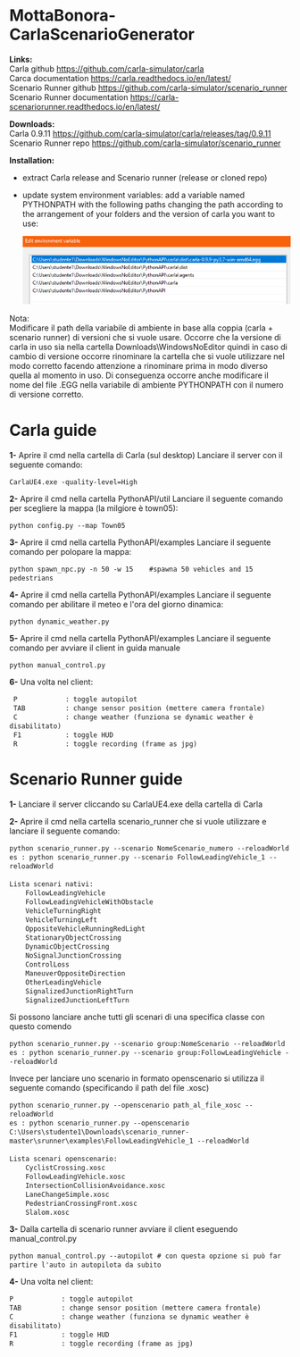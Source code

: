 # MottaBonora-CarlaScenarioGenerator


**Links:**  
	Carla github                    https://github.com/carla-simulator/carla  
	Carca documentation             https://carla.readthedocs.io/en/latest/  
	Scenario Runner github          https://github.com/carla-simulator/scenario_runner  
	Scenario Runner documentation   https://carla-scenariorunner.readthedocs.io/en/latest/  

**Downloads:**  
	Carla 0.9.11                    https://github.com/carla-simulator/carla/releases/tag/0.9.11  
	Scenario Runner repo  		https://github.com/carla-simulator/scenario_runner  

**Installation:**  
- extract Carla release and Scenario runner (release or cloned repo)
- update system environment variables:
       add a variable named PYTHONPATH with the following paths changing the path according 
       to the arrangement of your folders and the version of carla you want to use: 
       
     ![PYTHONPATH](https://github.com/mottajacopo/MottaBonora-CarlaSim/blob/main/PYTHONPATH.PNG)
     
Nota:  
Modificare il path della variabile di ambiente in base alla coppia (carla + scenario runner) di versioni che si vuole usare. 
Occorre che la versione di carla in uso sia nella cartella Downloads\WindowsNoEditor quindi in caso di cambio di versione occorre rinominare 
la cartella che si vuole utilizzare nel modo corretto facendo attenzione a rinominare prima in modo diverso quella al momento in uso.
Di conseguenza occorre anche modificare il nome del file .EGG nella variabile di ambiente PYTHONPATH con il numero di versione corretto.
     
     
# Carla guide

**1-** Aprire il cmd nella cartella di Carla (sul desktop)
	Lanciare il server con il seguente comando:
	
	CarlaUE4.exe -quality-level=High

**2-** Aprire il cmd nella cartella PythonAPI/util
	Lanciare il seguente comando per scegliere la mappa (la milgiore è town05):
	
	python config.py --map Town05

**3-** Aprire il cmd nella cartella PythonAPI/examples
	Lanciare il seguente comando per polopare la mappa:
	
	python spawn_npc.py -n 50 -w 15    #spawna 50 vehicles and 15 pedestrians

**4-** Aprire il cmd nella cartella PythonAPI/examples
	Lanciare il seguente comando per abilitare il meteo e l'ora del giorno dinamica:
	
	python dynamic_weather.py

**5-** Aprire il cmd nella cartella PythonAPI/examples
	Lanciare il seguente comando per avviare il client in guida manuale
	
	python manual_control.py 

**6-** Una volta nel client:

	 P            : toggle autopilot
 	 TAB          : change sensor position (mettere camera frontale)
     C            : change weather (funziona se dynamic weather è disabilitato)
     F1           : toggle HUD
     R            : toggle recording (frame as jpg)


# Scenario Runner guide

**1-**  Lanciare il server cliccando su CarlaUE4.exe della cartella di Carla

**2-**  Aprire il cmd nella cartella scenario_runner che si vuole utilizzare e lanciare il seguente comando:
		
	python scenario_runner.py --scenario NomeScenario_numero --reloadWorld	
	es : python scenario_runner.py --scenario FollowLeadingVehicle_1 --reloadWorld
					     
	Lista scenari nativi:                                   
		FollowLeadingVehicle					
		FollowLeadingVehicleWithObstacle
		VehicleTurningRight
		VehicleTurningLeft
		OppositeVehicleRunningRedLight
		StationaryObjectCrossing
		DynamicObjectCrossing
		NoSignalJunctionCrossing
		ControlLoss
		ManeuverOppositeDirection
		OtherLeadingVehicle
		SignalizedJunctionRightTurn
		SignalizedJunctionLeftTurn
			
 Si possono lanciare anche tutti gli scenari di una specifica classe con questo comendo
 
 	python scenario_runner.py --scenario group:NomeScenario --reloadWorld
	es : python scenario_runner.py --scenario group:FollowLeadingVehicle --reloadWorld
		
 Invece per lanciare uno scenario in formato openscenario si utilizza il seguente comando (specificando il path del file .xosc)
 		
	python scenario_runner.py --openscenario path_al_file_xosc --reloadWorld
	es : python scenario_runner.py --openscenario C:\Users\studente1\Downloads\scenario_runner-master\srunner\examples\FollowLeadingVehicle_1 --reloadWorld
		
	Lista scenari openscenario: 
		CyclistCrossing.xosc
		FollowLeadingVehicle.xosc
		IntersectionCollisionAvoidance.xosc
		LaneChangeSimple.xosc
		PedestrianCrossingFront.xosc
		Slalom.xosc

**3-** Dalla cartella di scenario runner avviare il client eseguendo manual_control.py

	python manual_control.py --autopilot # con questa opzione si può far partire l'auto in autopilota da subito
	
**4-** Una volta nel client:

	P            : toggle autopilot
 	TAB          : change sensor position (mettere camera frontale)
    C            : change weather (funziona se dynamic weather è disabilitato)
    F1           : toggle HUD
    R            : toggle recording (frame as jpg)
